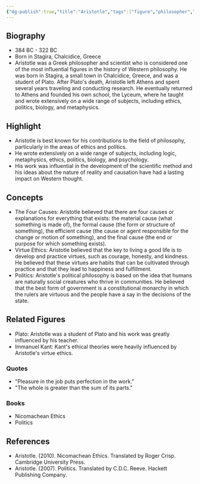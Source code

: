 ```yaml
---
{"dg-publish":true,"title":"Aristotle","tags":["figure","philosopher","Ancient Greece","philosophy","ethics"],"permalink":"/figures/philosophers/greek/aristotle/","dgPassFrontmatter":true}
---
```



## Biography

-   384 BC - 322 BC
-   Born in Stagira, Chalcidice, Greece
-   Aristotle was a Greek philosopher and scientist who is considered one of the most influential figures in the history of Western philosophy. He was born in Stagira, a small town in Chalcidice, Greece, and was a student of Plato. After Plato's death, Aristotle left Athens and spent several years traveling and conducting research. He eventually returned to Athens and founded his own school, the Lyceum, where he taught and wrote extensively on a wide range of subjects, including ethics, politics, biology, and metaphysics.

## Highlight

-   Aristotle is best known for his contributions to the field of philosophy, particularly in the areas of ethics and politics.
-   He wrote extensively on a wide range of subjects, including logic, metaphysics, ethics, politics, biology, and psychology.
-   His work was influential in the development of the scientific method and his ideas about the nature of reality and causation have had a lasting impact on Western thought.

## Concepts

-   The Four Causes: Aristotle believed that there are four causes or explanations for everything that exists: the material cause (what something is made of), the formal cause (the form or structure of something), the efficient cause (the cause or agent responsible for the change or motion of something), and the final cause (the end or purpose for which something exists).
-   Virtue Ethics: Aristotle believed that the key to living a good life is to develop and practice virtues, such as courage, honesty, and kindness. He believed that these virtues are habits that can be cultivated through practice and that they lead to happiness and fulfillment.
-   Politics: Aristotle's political philosophy is based on the idea that humans are naturally social creatures who thrive in communities. He believed that the best form of government is a constitutional monarchy in which the rulers are virtuous and the people have a say in the decisions of the state.

## Related Figures

-   Plato: Aristotle was a student of Plato and his work was greatly influenced by his teacher.
-   Immanuel Kant: Kant's ethical theories were heavily influenced by Aristotle's virtue ethics.

### Quotes

-   "Pleasure in the job puts perfection in the work."
-   "The whole is greater than the sum of its parts."

### Books

-   Nicomachean Ethics
-   Politics

## References

-   Aristotle. (2010). Nicomachean Ethics. Translated by Roger Crisp. Cambridge University Press.
-   Aristotle. (2007). Politics. Translated by C.D.C. Reeve. Hackett Publishing Company.